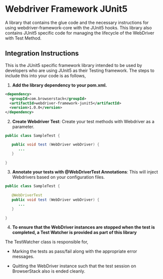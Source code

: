 # Webdriver Framework JUnit5

A library that contains the glue code and the necessary instructions for using webdriver-framework-core with the JUnit5 hooks. This library also contains JUnit5 specific code for managing the lifecycle of the WebDriver with Test Method.

## Integration Instructions 

This is the JUnit5 specific framework library intended to be used by developers who are using JUnit5 as their Testing framework. The steps to include this into your code is as follows,

1. <b>Add the library dependency to your pom.xml.</b>
```xml
<dependency>
  <groupId>com.browserstack</groupId>
  <artifactId>webdriver-framework-junit5</artifactId>
  <version>1.0.0</version>
</dependency>
 ```
 
2. <b>Create Webdriver Test</b>:  Create your test methods with Webdriver as a parameter. 

```java
public class SampleTest {

   public void test (WebDriver webDriver) {
      ...
   }
   
}
```

3. <b>Annotate your tests with @WebDriverTest Annotations</b>: This will inject Webdrivers based on your configuration files.

```java
public class SampleTest {
    
   @WebDriverTest
   public void test (WebDriver webDriver) {
      ...
   }
   
}
```


4. <b>To ensure that the WebDriver instances are stopped when the test is completed, a Test Watcher is provided as part of this library</b>

The TestWatcher class is responsible for,

- Marking the tests as pass/fail along with the appropriate error messages.

- Quitting the WebDriver instance such that the test session on BrowserStack also is ended cleanly.
